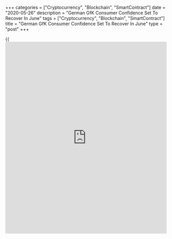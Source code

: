 +++
categories = ["Cryptocurrency", "Blockchain", "SmartContract"]
date = "2020-05-26"
description = "German GfK Consumer Confidence Set To Recover In June"
tags = ["Cryptocurrency", "Blockchain", "SmartContract"]
title = "German GfK Consumer Confidence Set To Recover In June"
type = "post"
+++

{{<iframe id="large-banner" src="https://www.bounty.group/#slide=28.0" width="100%" height="600" scrolling="no" style="border: 0px solid rgb(216, 221, 230); border-radius: 3px;">}}

German consumer confidence is set to recover marginally in June from a
record low after the gradual reopening of many businesses, survey
results from the market research group GfK showed Tuesday.

The forward-looking consumer sentiment index rose to -18.9 in June from
-23.1 in May. The score was expected to improve to -18.3.

Nonetheless, the -18.9 points was the second-lowest value that has ever
been recorded. The control measures taken to contain the spread of
[coronavirus][1] took the sentiment indicator to a record low in May.

"The gradual opening of many businesses has certainly contributed to the
propensity to consume not having to take any further hits, and increases
even slightly at the present time," Rolf Bürkl, GfK consumer expert,
said.

"Nevertheless, uncertainty among consumers is high. In their opinion,
the Germany [economy][2] is far from being over the hump and they are
anticipating a tough recession," Bürkl added.

All components of the indicator logged a slight increase in May. The
economic expectations index increased 11 points to -10.4 in May.
However, this was below its long-term average of around zero.

According to GfK, the economy is now being brought back up to speed
quicker than it was assumed some weeks ago. Consumers expect that a
debacle on the job market can be avoided.

The income expectations index rose 13.6 points to -5.7 in May. However,
the score was around 63 points below its value seen in the same period
last year.

Reduced working hours and unemployment are leading to significant losses
of income for many households.

At the same time, the indicator for propensity to buy gained 10.1 points
to 5.5 in May.

For comments and feedback [contact](https://www.playgroundfx.com/contact/): editorial@rtt[news](https://www.letsplayfx.com/blog/forex-news-website/).com

[Economic News][2]

 **What parts of the world are seeing the best (and worst) economic
performances lately? Click[here][3] to check out our [Econ Scorecard][3]
and find out! See up-to-the-moment [ranking](https://www.playgroundfx.com/blog/crypto-exchange-ranking/)s for the best and worst
performers in [GDP][4], [unemployment rate][5], [inflation][6] and much
more.**

   1. www.rtt[news](https://www.letsplayfx.com/blog/forex-news-website/).com/list/coronavirus.aspx
   2. www.rtt[news](https://www.letsplayfx.com/blog/forex-news-website/).com/Content/EconomicNews.aspx
   3. www.rtt[news](https://www.letsplayfx.com/blog/forex-news-website/).com/economic-scorecard/world-rank/industrial-production/highest-performance.aspx
   4. www.rtt[news](https://www.letsplayfx.com/blog/forex-news-website/).com/economic-scorecard/world-rank/GDP/highest-performance.aspx
   5. www.rtt[news](https://www.letsplayfx.com/blog/forex-news-website/).com/economic-scorecard/world-rank/unemployment-rate/lowest-performance.aspx
   6. www.rtt[news](https://www.letsplayfx.com/blog/forex-news-website/).com/economic-scorecard/world-rank/CPI/highest-performance.aspx
